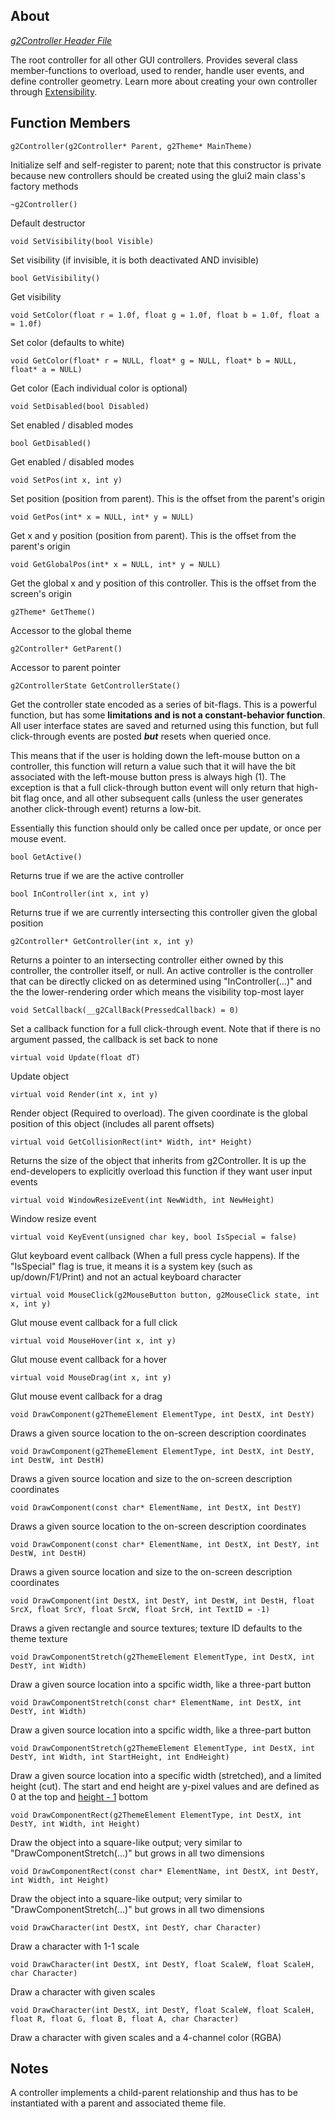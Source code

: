 ## About ##

_[g2Controller Header File](http://code.google.com/p/glui2/source/browse/trunk/Glui2/g2Controller.h)_

The root controller for all other GUI controllers. Provides several class member-functions to overload, used to render, handle user events, and define controller geometry. Learn more about creating your own controller through [Extensibility](Extensibility.md).

## Function Members ##

```
g2Controller(g2Controller* Parent, g2Theme* MainTheme)
```
Initialize self and self-register to parent; note that this constructor is private because new controllers should be created using the glui2 main class's factory methods

```
~g2Controller()
```
Default destructor

```
void SetVisibility(bool Visible)
```
Set visibility (if invisible, it is both deactivated AND invisible)

```
bool GetVisibility()
```
Get visibility

```
void SetColor(float r = 1.0f, float g = 1.0f, float b = 1.0f, float a = 1.0f)
```
Set color (defaults to white)

```
void GetColor(float* r = NULL, float* g = NULL, float* b = NULL, float* a = NULL)
```
Get color (Each individual color is optional)

```
void SetDisabled(bool Disabled)
```
Set enabled / disabled modes

```
bool GetDisabled()
```
Get enabled / disabled modes

```
void SetPos(int x, int y)
```
Set position (position from parent). This is the offset from the parent's origin

```
void GetPos(int* x = NULL, int* y = NULL)
```
Get x and y position (position from parent). This is the offset from the parent's origin

```
void GetGlobalPos(int* x = NULL, int* y = NULL)
```
Get the global x and y position of this controller. This is the offset from the screen's origin

```
g2Theme* GetTheme()
```
Accessor to the global theme

```
g2Controller* GetParent()
```
Accessor to parent pointer

```
g2ControllerState GetControllerState()
```
Get the controller state encoded as a series of bit-flags. This is a powerful function, but has some **limitations and is not a constant-behavior function**. All user interface states are saved and returned using this function, but full click-through events are posted _**but**_ resets when queried once.

This means that if the user is holding down the left-mouse button on a controller, this function will return a value such that it will have the bit associated with the left-mouse button press is always high (1). The exception is that a full click-through button event will only return that high-bit flag once, and all other subsequent calls (unless the user generates another click-through event) returns a low-bit.

Essentially this function should only be called once per update, or once per mouse event.

```
bool GetActive()
```
Returns true if we are the active controller

```
bool InController(int x, int y)
```
Returns true if we are currently intersecting this controller given the global position

```
g2Controller* GetController(int x, int y)
```
Returns a pointer to an intersecting controller either owned by this controller, the controller itself, or null. An active controller is the controller that can be directly clicked on as determined using "InController(...)" and the the lower-rendering order which means the visibility top-most layer

```
void SetCallback(__g2CallBack(PressedCallback) = 0)
```
Set a callback function for a full click-through event. Note that if there is no argument passed, the callback is set back to none

```
virtual void Update(float dT)
```
Update object

```
virtual void Render(int x, int y)
```
Render object (Required to overload). The given coordinate is the global position of this object (includes all parent offsets)

```
virtual void GetCollisionRect(int* Width, int* Height)
```
Returns the size of the object that inherits from g2Controller. It is up the end-developers to explicitly overload this function if they want user input events

```
virtual void WindowResizeEvent(int NewWidth, int NewHeight)
```
Window resize event

```
virtual void KeyEvent(unsigned char key, bool IsSpecial = false)
```
Glut keyboard event callback (When a full press cycle happens). If the "IsSpecial" flag is true, it means it is a system key (such as up/down/F1/Print) and not an actual keyboard character

```
virtual void MouseClick(g2MouseButton button, g2MouseClick state, int x, int y)
```
Glut mouse event callback for a full click

```
virtual void MouseHover(int x, int y)
```
Glut mouse event callback for a hover

```
virtual void MouseDrag(int x, int y)
```
Glut mouse event callback for a drag

```
void DrawComponent(g2ThemeElement ElementType, int DestX, int DestY)
```
Draws a given source location to the on-screen description coordinates

```
void DrawComponent(g2ThemeElement ElementType, int DestX, int DestY, int DestW, int DestH)
```
Draws a given source location and size to the on-screen description coordinates

```
void DrawComponent(const char* ElementName, int DestX, int DestY)
```
Draws a given source location to the on-screen description coordinates

```
void DrawComponent(const char* ElementName, int DestX, int DestY, int DestW, int DestH)
```
Draws a given source location and size to the on-screen description coordinates

```
void DrawComponent(int DestX, int DestY, int DestW, int DestH, float SrcX, float SrcY, float SrcW, float SrcH, int TextID = -1)
```
Draws a given rectangle and source textures; texture ID defaults to the theme texture

```
void DrawComponentStretch(g2ThemeElement ElementType, int DestX, int DestY, int Width)
```
Draw a given source location into a spcific width, like a three-part button

```
void DrawComponentStretch(const char* ElementName, int DestX, int DestY, int Width)
```
Draw a given source location into a spcific width, like a three-part button

```
void DrawComponentStretch(g2ThemeElement ElementType, int DestX, int DestY, int Width, int StartHeight, int EndHeight)
```
Draw a given source location into a specific width (stretched), and a limited height (cut). The start and end height are y-pixel values and are defined as 0 at the top and [height - 1](Element.md) bottom

```
void DrawComponentRect(g2ThemeElement ElementType, int DestX, int DestY, int Width, int Height)
```
Draw the object into a square-like output; very similar to "DrawComponentStretch(...)" but grows in all two dimensions

```
void DrawComponentRect(const char* ElementName, int DestX, int DestY, int Width, int Height)
```
Draw the object into a square-like output; very similar to "DrawComponentStretch(...)" but grows in all two dimensions

```
void DrawCharacter(int DestX, int DestY, char Character)
```
Draw a character with 1-1 scale

```
void DrawCharacter(int DestX, int DestY, float ScaleW, float ScaleH, char Character)
```
Draw a character with given scales

```
void DrawCharacter(int DestX, int DestY, float ScaleW, float ScaleH, float R, float G, float B, float A, char Character)
```
Draw a character with given scales and a 4-channel color (RGBA)

## Notes ##

A controller implements a child-parent relationship and thus has to be instantiated with a parent and associated theme file.